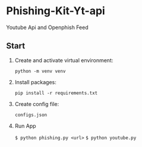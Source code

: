 # Phishing-Kit-Yt-api
Youtube Api and Openphish Feed

## Start

1. Create and activate virtual environment:

    `python -m venv venv`

2. Install packages:

    `pip install -r requirements.txt`

3. Create config file:

    `configs.json`

4. Run App
    
    `$ python phishing.py <url>`
    `$ python youtube.py`